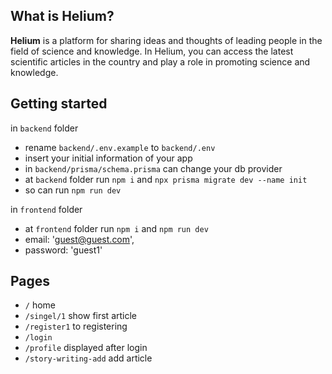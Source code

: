 ## What is Helium?
**Helium** is a platform for sharing ideas and thoughts of leading people in the field of science and knowledge. In Helium, you can access the latest scientific articles in the country and play a role in promoting science and knowledge.
## Getting started
in `backend` folder
* rename `backend/.env.example` to `backend/.env`
* insert your initial information of your app
* in `backend/prisma/schema.prisma` can change your db provider
* at `backend` folder run `npm i` and `npx prisma migrate dev --name init`
* so can run `npm run dev`


in `frontend` folder
* at `frontend` folder run `npm i` and `npm run dev`
* email: 'guest@guest.com',
* password: 'guest1'



## Pages
* `/` home
* `/singel/1` show first article
* `/register1` to registering
* `/login`      
* `/profile` displayed after login 
* `/story-writing-add`  add article

